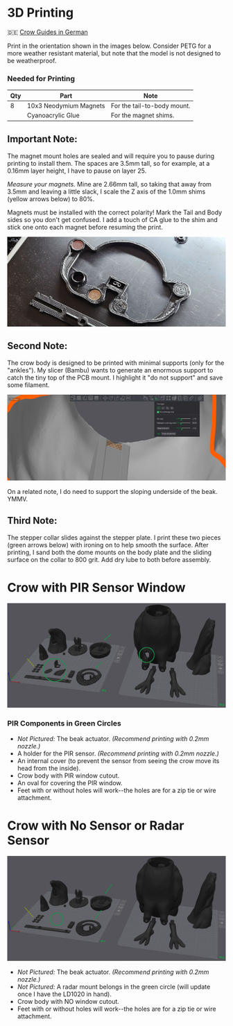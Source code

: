 # 3D Printing #
:de: [Crow Guides in German](https://github.com/padpumpkin/animatronicCrow-de)

Print in the orientation shown in the images below. 
Consider PETG for a more weather resistant material, but note that the model is not designed to be weatherproof.

### Needed for Printing ###

| Qty | Part                   | Note                        |
|-----|------------------------|-----------------------------|
| 8   | 10x3 Neodymium Magnets | For the tail-to-body mount. |
|     | Cyanoacrylic Glue      | For the magnet shims.       |

## Important Note: ##
The magnet mount holes are sealed and will require you to pause during printing to install them.
The spaces are 3.5mm tall, so for example, at a 0.16mm layer height, I have to pause on layer 25.

*Measure your magnets.*
Mine are 2.66mm tall, so taking that away from 3.5mm and leaving a little slack, I scale the Z axis of the 1.0mm shims (yellow arrows below) to 80%.

Magnets must be installed with the correct polarity!
Mark the Tail and Body sides so you don't get confused.
I add a touch of CA glue to the shim and stick one onto each magnet before resuming the print.

![Magnets inserted and shims being glued](../images/AniCrow028.jpg)

## Second Note: ##
The crow body is designed to be printed with minimal supports (only for the "ankles").
My slicer (Bambu) wants to generate an enormous support to catch the tiny top of the PCB mount.
I highlight it "do not support" and save some filament.

![No need for printed support here](../images/AniCrow029.png)

On a related note, I do need to support the sloping underside of the beak. YMMV.

## Third Note: ##
The stepper collar slides against the stepper plate.
I print these two pieces (green arrows below) with ironing on to help smooth the surface.
After printing, I sand both the dome mounts on the body plate and the sliding surface on the collar to 800 grit.
Add dry lube to both before assembly.

# Crow with PIR Sensor Window #
![PIR Crow STL Files for 3D printing](../images/AniCrow026.png)

### PIR Components in Green Circles ###
* *Not Pictured:* The beak actuator.  *(Recommend printing with 0.2mm nozzle.)*
* A holder for the PIR sensor. *(Recommend printing with 0.2mm nozzle.)*
* An internal cover (to prevent the sensor from seeing the crow move its head from the inside).
* Crow body with PIR window cutout.
* An oval for covering the PIR window.
* Feet with or without holes will work--the holes are for a zip tie or wire attachment.

# Crow with No Sensor or Radar Sensor #
![Crow STL Files for 3D printing](../images/AniCrow027.png)

* *Not Pictured:* The beak actuator.  *(Recommend printing with 0.2mm nozzle.)*
* *Not Pictured:* A radar mount belongs in the green circle (will update once I have the LD1020 in hand).
* Crow body with NO window cutout.
* Feet with or without holes will work--the holes are for a zip tie or wire attachment.


